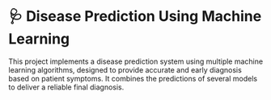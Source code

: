 # 🩺 Disease Prediction Using Machine Learning


This project implements a disease prediction system using multiple machine learning algorithms, designed to provide accurate and early diagnosis based on patient symptoms. It combines the predictions of several models to deliver a reliable final diagnosis. 


